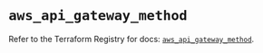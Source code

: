 # `aws_api_gateway_method`

Refer to the Terraform Registry for docs: [`aws_api_gateway_method`](https://registry.terraform.io/providers/hashicorp/aws/6.10.0/docs/resources/api_gateway_method).
